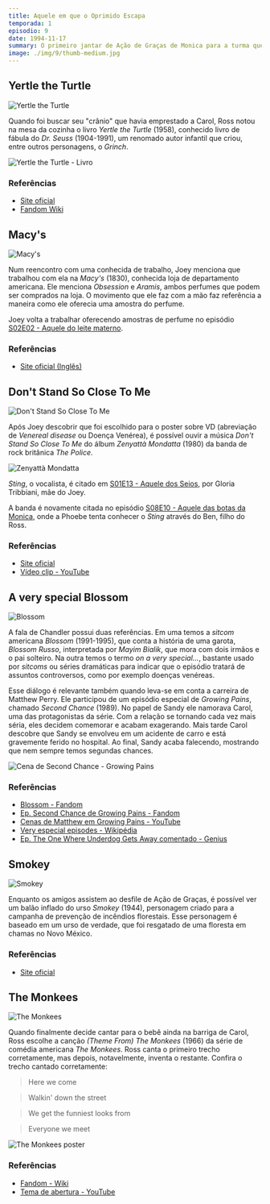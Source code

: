 ```yaml
---
title: Aquele em que o Oprimido Escapa
temporada: 1
episodio: 9
date: 1994-11-17
summary: O primeiro jantar de Ação de Graças de Monica para a turma queima, porque vão todos à cobertura para ver um balão que se solta do desfile.
image: ./img/9/thumb-medium.jpg
---
```


## Yertle the Turtle

![Yertle the Turtle](./img/9/yertle-the-turtle.png)

<cena>
  <ross
    original="- Hey, hey, Yertle the Turtle. A classic."
    traducao="- A Tartaruga Yertle. Um clássico."
  />
</cena>

Quando foi buscar seu "crânio" que havia emprestado a Carol, Ross notou na mesa
da cozinha o livro *Yertle the Turtle* (1958), conhecido livro de fábula do
*Dr. Seuss* (1904-1991), um renomado autor infantil que criou, entre outros
personagens, o *Grinch*.

![Yertle the Turtle - Livro](./img/9/yertle-the-turtle-book.png)

### Referências

- [Site oficial](https://www.seussville.com/characters/yertle-the-turtle/)
- [Fandom Wiki](https://seuss.fandom.com/wiki/Yertle_the_Turtle_and_Other_Stories)

## Macy's

![Macy's](./img/9/macys.png)

<cena>
  <joey
    original="- We used to work together."
    traducao="- Nós trabalhávamos juntos."
  />
  <dialogo
    :imagem="require('~/assets/img/obsession-girl.png')"
    personagem="Girl"
    cor-fundo="bg-orange-200"
    original="- We did?"
    traducao="- Trabalhamos?"
  />
  <joey
    original="- Yeah, at Macy's. You're the Obsession girl, right? I was the Aramis guy."
    traducao="- Na Macy's. Era a garota Obsession, certo? Eu era o cara Aramis."
  />
</cena>

Num reencontro com uma conhecida de trabalho, Joey menciona que trabalhou com ela
na *Macy's* (1830), conhecida loja de departamento americana. Ele menciona
*Obsession* e *Aramis*, ambos perfumes que podem ser comprados na loja. O
movimento que ele faz com a mão faz referência a maneira como ele oferecia
uma amostra do perfume.

Joey volta a trabalhar oferecendo amostras de perfume no episódio
[S02E02 - Aquele do leite materno](/temporada/2/episodio/2/).

### Referências

- [Site oficial (Inglês)](https://www.macysinc.com/about/history)

## Don't Stand So Close To Me

![Don't Stand So Close To Me](./img/9/dont-stand-so-close-to-me.png)

Após Joey descobrir que foi escolhido para o poster sobre VD (abreviação
de *Venereal disease* ou Doença Venérea), é possível ouvir a música
*Don't Stand So Close To Me* do álbum *Zenyattà Mondatta* (1980) da
banda de rock britânica *The Police*.

![Zenyattà Mondatta](./img/9/zenyatta-mondatta.jpg)

*Sting*, o vocalista, é citado em [S01E13 - Aquele dos Seios](/temporada/1/episodio/13/#sting),
por Gloria Tribbiani, mãe do Joey.

A banda é novamente citada no episódio [S08E10 - Aquele das botas da Monica](/temporada/8/episodio/10/), onde a Phoebe tenta conhecer o *Sting* através do Ben, filho do Ross.

### Referências

- [Site oficial](https://www.thepolice.com/zenyatta-mondatta)
- [Vídeo clip - YouTube](https://www.youtube.com/watch?v=KNIZofPB8ZM)

## A very special Blossom

![Blossom](./img/9/blossom.png)

<cena>
  <joey
    original="- Set another place for Thanksgiving. My entire family thinks I have VD."
    traducao="- Vou jantar aqui. Minha família acha que tenho doença venérea."
  />
  <chandler
    original="- Tonight, on a very special Blossom."
    traducao="- Esta noite, em um capítulo muito especial de Blossom."
  />
</cena>

A fala de Chandler possui duas referências. Em uma temos a *sitcom* americana
*Blossom* (1991-1995), que conta a história de uma garota, *Blossom Russo*,
interpretada por *Mayim Bialik*, que mora com dois irmãos e o pai solteiro.
Na outra temos o termo *on a very special...*, bastante usado por *sitcoms*
ou séries dramáticas para indicar que o episódio tratará de assuntos controversos,
como por exemplo doenças venéreas.

Esse diálogo é relevante também quando leva-se em conta a carreira de Matthew Perry.
Ele participou de um episódio especial de *Growing Pains*, chamado
*Second Chance* (1989). No papel de Sandy ele namorava Carol, uma das protagonistas
da série. Com a relação se tornando cada vez mais séria, eles decidem comemorar
e acabam exagerando. Mais tarde Carol descobre que Sandy se envolveu em um acidente
de carro e está gravemente ferido no hospital. Ao final, Sandy acaba falecendo,
mostrando que nem sempre temos segundas chances.

![Cena de Second Chance - Growing Pains](./img/9/growing-pains-second-chance.jpg)

### Referências

- [Blossom - Fandom](https://blossompedia.fandom.com/)
- [Ep. Second Chance de Growing Pains - Fandom](https://growing-pains.fandom.com/wiki/Second_Chance)
- [Cenas de Matthew em Growing Pains - YouTube](https://www.youtube.com/watch?v=o1nO-k1cw-w)
- [Very especial episodes - Wikipédia](https://en.wikipedia.org/wiki/Very_special_episode)
- [Ep. The One Where Underdog Gets Away comentado - Genius](https://genius.com/Friends-tv-the-one-where-underdog-gets-away-annotated)

## Smokey

![Smokey](./img/9/smokey.png)

Enquanto os amigos assistem ao desfile de Ação de Graças, é possível ver um balão
inflado do urso *Smokey* (1944), personagem criado para a campanha de prevenção de
incêndios florestais. Esse personagem é baseado em um urso de verdade, que foi
resgatado de uma floresta em chamas no Novo México.

### Referências

- [Site oficial](https://www.smokeybear.com/en/smokeys-history/story-of-smokey)

## The Monkees

![The Monkees](./img/9/the-monkees.png)

Quando finalmente decide cantar para o bebê ainda na barriga de Carol, Ross escolhe
a canção *(Theme From) The Monkees* (1966) da série de comédia americana *The Monkees*.
Ross canta o primeiro trecho corretamente, mas depois, notavelmente, inventa o
restante. Confira o trecho cantado corretamente:

> Here we come

> Walkin' down the street

> We get the funniest looks from

> Everyone we meet

![The Monkees poster](./img/9/the-monkees-poster.png)

### Referências

- [Fandom - Wiki](https://monkees.fandom.com/wiki/Monkeepedia)
- [Tema de abertura - YouTube](https://www.youtube.com/watch?v=96A0uyFWQHs)
